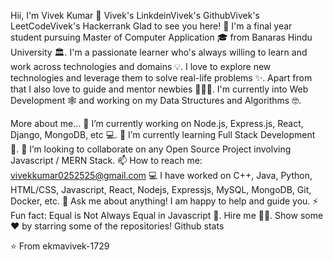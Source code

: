 Hii, I'm Vivek Kumar 👋
Vivek's  LinkdeinVivek's GithubVivek's  LeetCodeVivek's Hackerrank
Glad to see you here! 🤩 
I'm a final year student pursuing Master of Computer Application 🎓 from Banaras Hindu University 🏛. I'm a passionate learner who's always willing to learn and work across technologies and domains 💡. I love to explore new technologies and leverage them to solve real-life problems ✨. Apart from that I also love to guide and mentor newbies 👨🏻‍💻. I'm currently into Web Development 🕸️ and working on my Data Structures and Algorithms 🤓.

More about me...
🔭 I’m currently working on Node.js, Express.js, React, Django, MongoDB, etc 💻.
🌱 I’m currently learning Full Stack Development 🚀.
👯 I’m looking to collaborate on any Open Source Project involving Javascript / MERN Stack.
📫 How to reach me: vivekkumar0252525@gmail.com
💻 I have worked on C++, Java, Python, HTML/CSS, Javascript, React, Nodejs, Expressjs, MySQL, MongoDB, Git, Docker, etc.
💬 Ask me about anything! I am happy to help and guide you.
⚡ Fun fact: Equal is Not Always Equal in Javascript 🤣. Hire me 👨‍💻.
Show some ❤️ by starring some of the repositories!
Github stats

⭐️ From ekmavivek-1729
